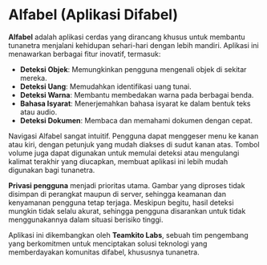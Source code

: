 # Alfabel (Aplikasi Difabel)

**Alfabel** adalah aplikasi cerdas yang dirancang khusus untuk membantu tunanetra menjalani kehidupan sehari-hari dengan lebih mandiri. Aplikasi ini menawarkan berbagai fitur inovatif, termasuk:

- **Deteksi Objek**: Memungkinkan pengguna mengenali objek di sekitar mereka.
- **Deteksi Uang**: Memudahkan identifikasi uang tunai.
- **Deteksi Warna**: Membantu membedakan warna pada berbagai benda.
- **Bahasa Isyarat**: Menerjemahkan bahasa isyarat ke dalam bentuk teks atau audio.
- **Deteksi Dokumen**: Membaca dan memahami dokumen dengan cepat.

Navigasi Alfabel sangat intuitif. Pengguna dapat menggeser menu ke kanan atau kiri, dengan petunjuk yang mudah diakses di sudut kanan atas. Tombol volume juga dapat digunakan untuk memulai deteksi atau mengulangi kalimat terakhir yang diucapkan, membuat aplikasi ini lebih mudah digunakan bagi tunanetra.

**Privasi pengguna** menjadi prioritas utama. Gambar yang diproses tidak disimpan di perangkat maupun di server, sehingga keamanan dan kenyamanan pengguna tetap terjaga. Meskipun begitu, hasil deteksi mungkin tidak selalu akurat, sehingga pengguna disarankan untuk tidak menggunakannya dalam situasi berisiko tinggi.

Aplikasi ini dikembangkan oleh **Teamkito Labs**, sebuah tim pengembang yang berkomitmen untuk menciptakan solusi teknologi yang memberdayakan komunitas difabel, khususnya tunanetra.
